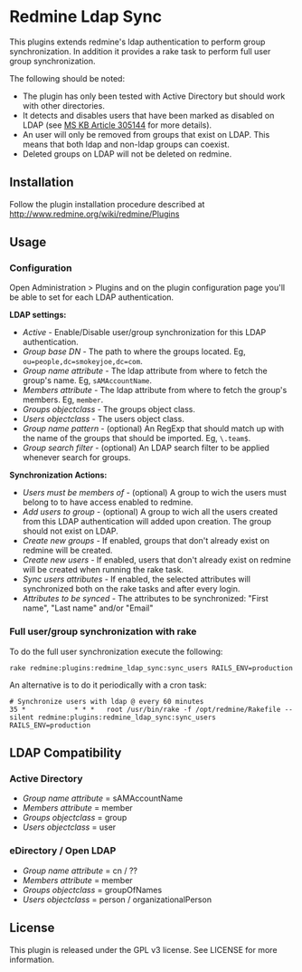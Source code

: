 Redmine Ldap Sync
=================

This plugins extends redmine's ldap authentication to perform group 
synchronization.
In addition it provides a rake task to perform full user group synchronization.

The following should be noted:

* The plugin has only been tested with Active Directory but should work with
other directories.
* It detects and disables users that have been marked as disabled on LDAP (see
 [MS KB Article 305144][uacf] for more details).
* An user will only be removed from groups that exist on LDAP. This means that
 both ldap and non-ldap groups can coexist.
* Deleted groups on LDAP will not be deleted on redmine.

Installation
------------

Follow the plugin installation procedure described at 
http://www.redmine.org/wiki/redmine/Plugins

Usage
-----

### Configuration

Open Administration > Plugins and on the plugin configuration page you'll be 
able to set for each LDAP authentication.

**LDAP settings:**

+ _Active_ - Enable/Disable user/group synchronization for this LDAP
  authentication.
+ _Group base DN_ - The path to where the groups located. Eg,
  `ou=people,dc=smokeyjoe,dc=com`.
+ _Group name attribute_ - The ldap attribute from where to fetch the group's
  name. Eg, `sAMAccountName`.
+ _Members attribute_ - The ldap attribute from where to fetch the group's
  members. Eg, `member`.
+ _Groups objectclass_ - The groups object class.
+ _Users objectclass_ - The users object class.
+ _Group name pattern_ - (optional) An RegExp that should match up with the name
  of the groups that should be imported. Eg, `\.team$`.
+ _Group search filter_ - (optional) An LDAP search filter to be applied
  whenever search for groups.

**Synchronization Actions:**

+ _Users must be members of_ - (optional) A group to wich the users must belong
  to to have access enabled to redmine.
+ _Add users to group_ - (optional) A group to wich all the users created from
  this LDAP authentication will added upon creation. The group should not exist
 on LDAP.
+ _Create new groups_ - If enabled, groups that don't already exist on redmine
  will be created.
+ _Create new users_ - If enabled, users that don't already exist on redmine
  will be created when running the rake task.
+ _Sync users attributes_ - If enabled, the selected attributes will
  synchronized both on the rake tasks and after every login.
+ _Attributes to be synced_ - The attributes to be synchronized: "First name",
  "Last name" and/or "Email"

### Full user/group synchronization with rake

To do the full user synchronization execute the following:

    rake redmine:plugins:redmine_ldap_sync:sync_users RAILS_ENV=production


An alternative is to do it periodically with a cron task:

    # Synchronize users with ldap @ every 60 minutes
    35 *            * * *   root /usr/bin/rake -f /opt/redmine/Rakefile --silent redmine:plugins:redmine_ldap_sync:sync_users RAILS_ENV=production

LDAP Compatibility
------------------
### Active Directory
+ _Group name attribute_ = sAMAccountName
+ _Members attribute_ = member
+ _Groups objectclass_ = group
+ _Users objectclass_ = user

### eDirectory / Open LDAP
+ _Group name attribute_ = cn / ??
+ _Members attribute_ = member
+ _Groups objectclass_ = groupOfNames
+ _Users objectclass_ = person / organizationalPerson

License
-------
This plugin is released under the GPL v3 license. See LICENSE for more
 information.

[uacf]: http://support.microsoft.com/kb/305144
